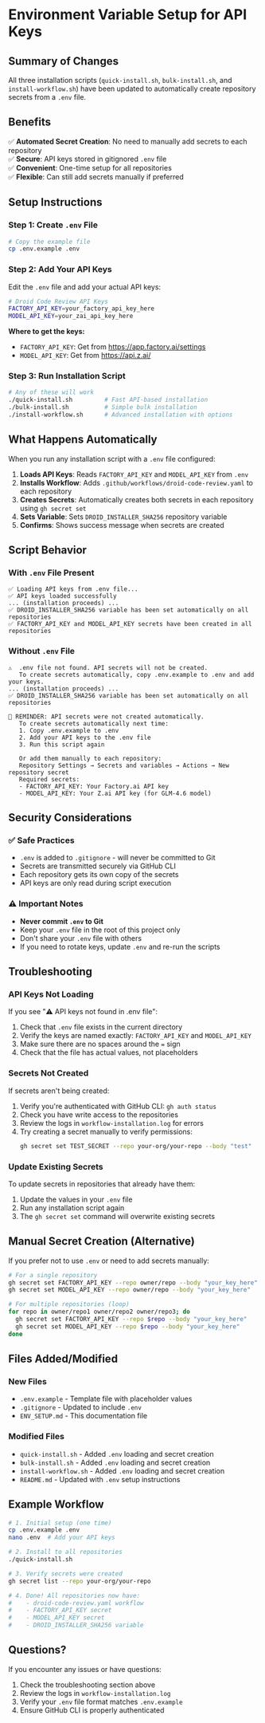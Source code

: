 # Environment Variable Setup for API Keys

## Summary of Changes

All three installation scripts (`quick-install.sh`, `bulk-install.sh`, and `install-workflow.sh`) have been updated to automatically create repository secrets from a `.env` file.

## Benefits

✅ **Automated Secret Creation**: No need to manually add secrets to each repository  
✅ **Secure**: API keys stored in gitignored `.env` file  
✅ **Convenient**: One-time setup for all repositories  
✅ **Flexible**: Can still add secrets manually if preferred  

## Setup Instructions

### Step 1: Create `.env` File

```bash
# Copy the example file
cp .env.example .env
```

### Step 2: Add Your API Keys

Edit the `.env` file and add your actual API keys:

```bash
# Droid Code Review API Keys
FACTORY_API_KEY=your_factory_api_key_here
MODEL_API_KEY=your_zai_api_key_here
```

**Where to get the keys:**
- `FACTORY_API_KEY`: Get from https://app.factory.ai/settings
- `MODEL_API_KEY`: Get from https://api.z.ai/

### Step 3: Run Installation Script

```bash
# Any of these will work
./quick-install.sh         # Fast API-based installation
./bulk-install.sh          # Simple bulk installation
./install-workflow.sh      # Advanced installation with options
```

## What Happens Automatically

When you run any installation script with a `.env` file configured:

1. **Loads API Keys**: Reads `FACTORY_API_KEY` and `MODEL_API_KEY` from `.env`
2. **Installs Workflow**: Adds `.github/workflows/droid-code-review.yaml` to each repository
3. **Creates Secrets**: Automatically creates both secrets in each repository using `gh secret set`
4. **Sets Variable**: Sets `DROID_INSTALLER_SHA256` repository variable
5. **Confirms**: Shows success message when secrets are created

## Script Behavior

### With `.env` File Present

```
✅ Loading API keys from .env file...
✅ API keys loaded successfully
... (installation proceeds) ...
✅ DROID_INSTALLER_SHA256 variable has been set automatically on all repositories
✅ FACTORY_API_KEY and MODEL_API_KEY secrets have been created in all repositories
```

### Without `.env` File

```
⚠️  .env file not found. API secrets will not be created.
   To create secrets automatically, copy .env.example to .env and add your keys.
... (installation proceeds) ...
✅ DROID_INSTALLER_SHA256 variable has been set automatically on all repositories

🔔 REMINDER: API secrets were not created automatically.
   To create secrets automatically next time:
   1. Copy .env.example to .env
   2. Add your API keys to the .env file
   3. Run this script again
   
   Or add them manually to each repository:
   Repository Settings → Secrets and variables → Actions → New repository secret
   Required secrets:
   - FACTORY_API_KEY: Your Factory.ai API key
   - MODEL_API_KEY: Your Z.ai API key (for GLM-4.6 model)
```

## Security Considerations

### ✅ Safe Practices

- `.env` is added to `.gitignore` - will never be committed to Git
- Secrets are transmitted securely via GitHub CLI
- Each repository gets its own copy of the secrets
- API keys are only read during script execution

### ⚠️ Important Notes

- **Never commit `.env` to Git**
- Keep your `.env` file in the root of this project only
- Don't share your `.env` file with others
- If you need to rotate keys, update `.env` and re-run the scripts

## Troubleshooting

### API Keys Not Loading

If you see "⚠️ API keys not found in .env file":

1. Check that `.env` file exists in the current directory
2. Verify the keys are named exactly: `FACTORY_API_KEY` and `MODEL_API_KEY`
3. Make sure there are no spaces around the `=` sign
4. Check that the file has actual values, not placeholders

### Secrets Not Created

If secrets aren't being created:

1. Verify you're authenticated with GitHub CLI: `gh auth status`
2. Check you have write access to the repositories
3. Review the logs in `workflow-installation.log` for errors
4. Try creating a secret manually to verify permissions:
   ```bash
   gh secret set TEST_SECRET --repo your-org/your-repo --body "test"
   ```

### Update Existing Secrets

To update secrets in repositories that already have them:

1. Update the values in your `.env` file
2. Run any installation script again
3. The `gh secret set` command will overwrite existing secrets

## Manual Secret Creation (Alternative)

If you prefer not to use `.env` or need to add secrets manually:

```bash
# For a single repository
gh secret set FACTORY_API_KEY --repo owner/repo --body "your_key_here"
gh secret set MODEL_API_KEY --repo owner/repo --body "your_key_here"

# For multiple repositories (loop)
for repo in owner/repo1 owner/repo2 owner/repo3; do
  gh secret set FACTORY_API_KEY --repo $repo --body "your_key_here"
  gh secret set MODEL_API_KEY --repo $repo --body "your_key_here"
done
```

## Files Added/Modified

### New Files
- `.env.example` - Template file with placeholder values
- `.gitignore` - Updated to include `.env`
- `ENV_SETUP.md` - This documentation file

### Modified Files
- `quick-install.sh` - Added `.env` loading and secret creation
- `bulk-install.sh` - Added `.env` loading and secret creation
- `install-workflow.sh` - Added `.env` loading and secret creation
- `README.md` - Updated with `.env` setup instructions

## Example Workflow

```bash
# 1. Initial setup (one time)
cp .env.example .env
nano .env  # Add your API keys

# 2. Install to all repositories
./quick-install.sh

# 3. Verify secrets were created
gh secret list --repo your-org/your-repo

# 4. Done! All repositories now have:
#    - droid-code-review.yaml workflow
#    - FACTORY_API_KEY secret
#    - MODEL_API_KEY secret  
#    - DROID_INSTALLER_SHA256 variable
```

## Questions?

If you encounter any issues or have questions:

1. Check the troubleshooting section above
2. Review the logs in `workflow-installation.log`
3. Verify your `.env` file format matches `.env.example`
4. Ensure GitHub CLI is properly authenticated
